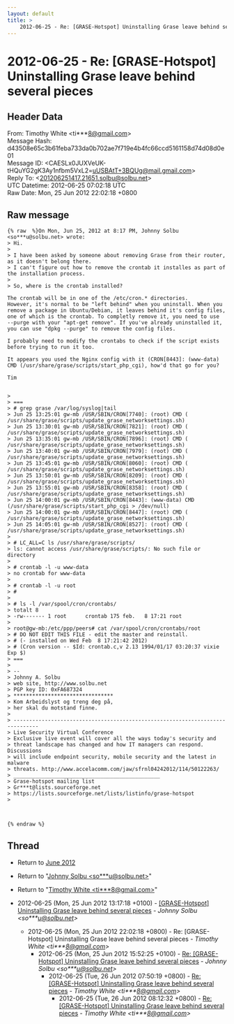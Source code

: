 ```yaml
---
layout: default
title: >
    2012-06-25 - Re: [GRASE-Hotspot] Uninstalling Grase leave behind several pieces
---
```


# 2012-06-25 - Re: [GRASE-Hotspot] Uninstalling Grase leave behind several pieces

## Header Data

From: Timothy White \<ti***8@gmail.com\><br>
Message Hash: d43508e65c3b61feba733da0b702ae7f719e4b4fc66ccd5161158d74d08d0e01<br>
Message ID: \<CAESLx0JUXVeUK-tHQuYG2gK3Ay1nfbm5VxL2=uUSBAtT+3BQUg@mail.gmail.com\><br>
Reply To: \<201206251417.21651.solbu@solbu.net\><br>
UTC Datetime: 2012-06-25 07:02:18 UTC<br>
Raw Date: Mon, 25 Jun 2012 22:02:18 +0800<br>

## Raw message

```
{% raw  %}On Mon, Jun 25, 2012 at 8:17 PM, Johnny Solbu <so***u@solbu.net> wrote:
> Hi.
>
> I have been asked by someone about removing Grase from their router, as it doesn't belong there.
> I can't figure out how to remove the crontab it installes as part of the installation process.
>
> So, where is the crontab installed?

The crontab will be in one of the /etc/cron.* directories.
However, it's normal to be "left behind" when you uninstall. When you
remove a package in Ubuntu/Debian, it leaves behind it's config files,
one of which is the crontab. To completly remove it, you need to use
--purge with your "apt-get remove". If you've already uninstalled it,
you can use "dpkg --purge" to remove the config files.

I probably need to modify the crontabs to check if the script exists
before trying to run it too.

It appears you used the Nginx config with it (CRON[8443]: (www-data)
CMD (/usr/share/grase/scripts/start_php_cgi), how'd that go for you?

Tim


>
> ===
> # grep grase /var/log/syslog|tail
> Jun 25 13:25:01 gw-mb /USR/SBIN/CRON[7740]: (root) CMD (   /usr/share/grase/scripts/update_grase_networksettings.sh)
> Jun 25 13:30:01 gw-mb /USR/SBIN/CRON[7821]: (root) CMD (   /usr/share/grase/scripts/update_grase_networksettings.sh)
> Jun 25 13:35:01 gw-mb /USR/SBIN/CRON[7896]: (root) CMD (   /usr/share/grase/scripts/update_grase_networksettings.sh)
> Jun 25 13:40:01 gw-mb /USR/SBIN/CRON[7979]: (root) CMD (   /usr/share/grase/scripts/update_grase_networksettings.sh)
> Jun 25 13:45:01 gw-mb /USR/SBIN/CRON[8060]: (root) CMD (   /usr/share/grase/scripts/update_grase_networksettings.sh)
> Jun 25 13:50:01 gw-mb /USR/SBIN/CRON[8209]: (root) CMD (   /usr/share/grase/scripts/update_grase_networksettings.sh)
> Jun 25 13:55:01 gw-mb /USR/SBIN/CRON[8358]: (root) CMD (   /usr/share/grase/scripts/update_grase_networksettings.sh)
> Jun 25 14:00:01 gw-mb /USR/SBIN/CRON[8443]: (www-data) CMD (/usr/share/grase/scripts/start_php_cgi > /dev/null)
> Jun 25 14:00:01 gw-mb /USR/SBIN/CRON[8447]: (root) CMD (   /usr/share/grase/scripts/update_grase_networksettings.sh)
> Jun 25 14:05:01 gw-mb /USR/SBIN/CRON[8527]: (root) CMD (   /usr/share/grase/scripts/update_grase_networksettings.sh)
>
> # LC_ALL=C ls /usr/share/grase/scripts/
> ls: cannot access /usr/share/grase/scripts/: No such file or directory
>
> # crontab -l -u www-data
> no crontab for www-data
>
> # crontab -l -u root
> #
>
> # ls -l /var/spool/cron/crontabs/
> totalt 8
> -rw------- 1 root      crontab 175 feb.   8 17:21 root
>
> root@gw-mb:/etc/ppp/peers# cat /var/spool/cron/crontabs/root
> # DO NOT EDIT THIS FILE - edit the master and reinstall.
> # (- installed on Wed Feb  8 17:21:42 2012)
> # (Cron version -- $Id: crontab.c,v 2.13 1994/01/17 03:20:37 vixie Exp $)
> ===
>
> --
> Johnny A. Solbu
> web site, http://www.solbu.net
> PGP key ID: 0xFA687324
> ********************************
> Kom Arbeidslyst og treng deg på,
> her skal du motstand finne.
>
> ------------------------------------------------------------------------------
> Live Security Virtual Conference
> Exclusive live event will cover all the ways today's security and
> threat landscape has changed and how IT managers can respond. Discussions
> will include endpoint security, mobile security and the latest in malware
> threats. http://www.accelacomm.com/jaw/sfrnl04242012/114/50122263/
> _______________________________________________
> Grase-hotspot mailing list
> Gr***t@lists.sourceforge.net
> https://lists.sourceforge.net/lists/listinfo/grase-hotspot
>



{% endraw %}
```

## Thread

+ Return to [June 2012](/archive/2012/06)

+ Return to "[Johnny Solbu <so***u<span>@</span>solbu.net>](/authors/so___u_at_solbu_net)"
+ Return to "[Timothy White <ti***8<span>@</span>gmail.com>](/authors/ti___8_at_gmail_com)"

+ 2012-06-25 (Mon, 25 Jun 2012 13:17:18 +0100) - [[GRASE-Hotspot] Uninstalling Grase leave behind several pieces](/archive/2012/06/be040e24d843ea1542157785d175696b66d77a37bf6320d5a5d11cb62af2ce61) - _Johnny Solbu \<so***u@solbu.net\>_
  + 2012-06-25 (Mon, 25 Jun 2012 22:02:18 +0800) - Re: [GRASE-Hotspot] Uninstalling Grase leave behind several pieces - _Timothy White \<ti***8@gmail.com\>_
    + 2012-06-25 (Mon, 25 Jun 2012 15:52:25 +0100) - [Re: [GRASE-Hotspot] Uninstalling Grase leave behind several pieces](/archive/2012/06/289cbd876f6a7b74d63ecec36574c526ee8f021f5ccac0ae499743bc7a38e4cf) - _Johnny Solbu \<so***u@solbu.net\>_
      + 2012-06-25 (Tue, 26 Jun 2012 07:50:19 +0800) - [Re: [GRASE-Hotspot] Uninstalling Grase leave behind several pieces](/archive/2012/06/19d5eeae3a77debd2792b853b527578151c9578875a9984b6a977bf448ac946a) - _Timothy White \<ti***8@gmail.com\>_
        + 2012-06-25 (Tue, 26 Jun 2012 08:12:32 +0800) - [Re: [GRASE-Hotspot] Uninstalling Grase leave behind several pieces](/archive/2012/06/0cc9e9f0f42485904a14ee6b654ee1564bcb99c526e019e358e578bbb4b05b85) - _Timothy White \<ti***8@gmail.com\>_

